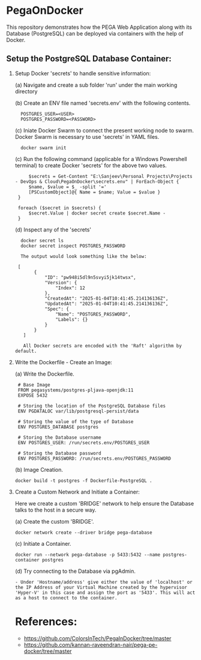 # PegaOnDocker
This repository demonstrates how the PEGA Web Application along with its Database (PostgreSQL) can be deployed via containers with the help of Docker.

## Setup the PostgreSQL Database Container:

  1. Setup Docker 'secrets' to handle sensitive information:

       (a) Navigate and create a sub folder 'run' under the main working directory
     
       (b) Create an ENV file named 'secrets.env' with the following contents.

           POSTGRES_USER=<USER>
           POSTGRES_PASSWORD=<PASSWORD>

       (c) Iniate Docker Swarm to connect the present working node to swarm. Docker Swarm is necessary to use 'secrets' in YAML files.

           docker swarm init

       (c) Run the following command (applicable for a Windows Powershell terminal) to create Docker 'secrets' for the above two values.

              $secrets = Get-Content "E:\Sanjeev\Personal Projects\Projects - DevOps & Cloud\PegaOnDocker\secrets.env" | ForEach-Object {
              $name, $value = $_ -split '='
              [PSCustomObject]@{ Name = $name; Value = $value }
          }
          
          foreach ($secret in $secrets) {
              $secret.Value | docker secret create $secret.Name -
          }

       (d) Inspect any of the 'secrets'

           docker secret ls
           docker secret inspect POSTGRES_PASSWORD

           The output would look something like the below:

          [
                {
                    "ID": "pw948i5dl9n5svyi5jk14twsx",
                    "Version": {
                        "Index": 12
                    },
                    "CreatedAt": "2025-01-04T10:41:45.214136136Z",
                    "UpdatedAt": "2025-01-04T10:41:45.214136136Z",
                    "Spec": {
                        "Name": "POSTGRES_PASSWORD",
                        "Labels": {}
                    }
                }
            ]

            All Docker secrets are encoded with the 'Raft' algorithm by default.




  2. Write the Dockerfile - Create an Image:

      (a) Write the Dockerfile.

          # Base Image
          FROM pegasystems/postgres-pljava-openjdk:11
          EXPOSE 5432
          
          # Storing the location of the PostgreSQL Database files
          ENV PGDATALOC var/lib/postgresql-persist/data
          
          # Storing the value of the type of Database
          ENV POSTGRES_DATABASE postgres
          
          # Storing the Database username
          ENV POSTGRES_USER: /run/secrets.env/POSTGRES_USER
          
          # Storing the Database password
          ENV POSTGRES_PASSWORD: /run/secrets.env/POSTGRES_PASSWORD

     (b) Image Creation.

         docker build -t postgres -f Dockerfile-PostgreSQL .

  3. Create a Custom Network and Initiate a Container:

      Here we create a custom 'BRIDGE' network to help ensure the Database talks to the host in a secure way.

     (a) Create the custom 'BRIDGE'.

         docker network create --driver bridge pega-database 
      
     (c) Initiate a Container.

         docker run --network pega-database -p 5433:5432 --name postgres-container postgres

     (d) Try connecting to the Database via pgAdmin.

         - Under 'Hostname/address' give either the value of 'localhost' or the IP Address of your Virtual Machine created by the hypervisor 'Hyper-V' in this case and assign the port as '5433'. This will act as a host to connect to the container.


     # References:

     - https://github.com/ColorsInTech/PegaInDocker/tree/master
     - https://github.com/kannan-raveendran-nair/pega-pe-docker/tree/master
     
      


     
     
